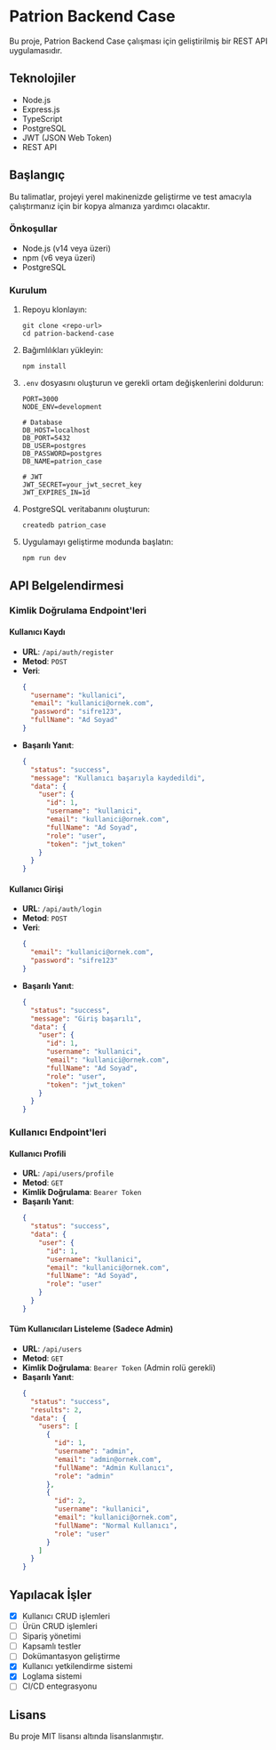 # Patrion Backend Case

Bu proje, Patrion Backend Case çalışması için geliştirilmiş bir REST API uygulamasıdır.

## Teknolojiler

- Node.js
- Express.js
- TypeScript
- PostgreSQL
- JWT (JSON Web Token)
- REST API

## Başlangıç

Bu talimatlar, projeyi yerel makinenizde geliştirme ve test amacıyla çalıştırmanız için bir kopya almanıza yardımcı olacaktır.

### Önkoşullar

- Node.js (v14 veya üzeri)
- npm (v6 veya üzeri)
- PostgreSQL

### Kurulum

1. Repoyu klonlayın:
   ```
   git clone <repo-url>
   cd patrion-backend-case
   ```

2. Bağımlılıkları yükleyin:
   ```
   npm install
   ```

3. `.env` dosyasını oluşturun ve gerekli ortam değişkenlerini doldurun:
   ```
   PORT=3000
   NODE_ENV=development
   
   # Database
   DB_HOST=localhost
   DB_PORT=5432
   DB_USER=postgres
   DB_PASSWORD=postgres
   DB_NAME=patrion_case
   
   # JWT
   JWT_SECRET=your_jwt_secret_key
   JWT_EXPIRES_IN=1d
   ```

4. PostgreSQL veritabanını oluşturun:
   ```
   createdb patrion_case
   ```

5. Uygulamayı geliştirme modunda başlatın:
   ```
   npm run dev
   ```

## API Belgelendirmesi

### Kimlik Doğrulama Endpoint'leri

#### Kullanıcı Kaydı
- **URL**: `/api/auth/register`
- **Metod**: `POST`
- **Veri**:
  ```json
  {
    "username": "kullanici",
    "email": "kullanici@ornek.com",
    "password": "sifre123",
    "fullName": "Ad Soyad"
  }
  ```
- **Başarılı Yanıt**:
  ```json
  {
    "status": "success",
    "message": "Kullanıcı başarıyla kaydedildi",
    "data": {
      "user": {
        "id": 1,
        "username": "kullanici",
        "email": "kullanici@ornek.com",
        "fullName": "Ad Soyad",
        "role": "user",
        "token": "jwt_token"
      }
    }
  }
  ```

#### Kullanıcı Girişi
- **URL**: `/api/auth/login`
- **Metod**: `POST`
- **Veri**:
  ```json
  {
    "email": "kullanici@ornek.com",
    "password": "sifre123"
  }
  ```
- **Başarılı Yanıt**:
  ```json
  {
    "status": "success",
    "message": "Giriş başarılı",
    "data": {
      "user": {
        "id": 1,
        "username": "kullanici",
        "email": "kullanici@ornek.com",
        "fullName": "Ad Soyad",
        "role": "user",
        "token": "jwt_token"
      }
    }
  }
  ```

### Kullanıcı Endpoint'leri

#### Kullanıcı Profili
- **URL**: `/api/users/profile`
- **Metod**: `GET`
- **Kimlik Doğrulama**: `Bearer Token`
- **Başarılı Yanıt**:
  ```json
  {
    "status": "success",
    "data": {
      "user": {
        "id": 1,
        "username": "kullanici",
        "email": "kullanici@ornek.com",
        "fullName": "Ad Soyad",
        "role": "user"
      }
    }
  }
  ```

#### Tüm Kullanıcıları Listeleme (Sadece Admin)
- **URL**: `/api/users`
- **Metod**: `GET`
- **Kimlik Doğrulama**: `Bearer Token` (Admin rolü gerekli)
- **Başarılı Yanıt**:
  ```json
  {
    "status": "success",
    "results": 2,
    "data": {
      "users": [
        {
          "id": 1,
          "username": "admin",
          "email": "admin@ornek.com",
          "fullName": "Admin Kullanıcı",
          "role": "admin"
        },
        {
          "id": 2,
          "username": "kullanici",
          "email": "kullanici@ornek.com",
          "fullName": "Normal Kullanıcı",
          "role": "user"
        }
      ]
    }
  }
  ```

## Yapılacak İşler

- [x] Kullanıcı CRUD işlemleri
- [ ] Ürün CRUD işlemleri
- [ ] Sipariş yönetimi
- [ ] Kapsamlı testler
- [ ] Dokümantasyon geliştirme
- [x] Kullanıcı yetkilendirme sistemi
- [x] Loglama sistemi
- [ ] CI/CD entegrasyonu

## Lisans

Bu proje MIT lisansı altında lisanslanmıştır. 